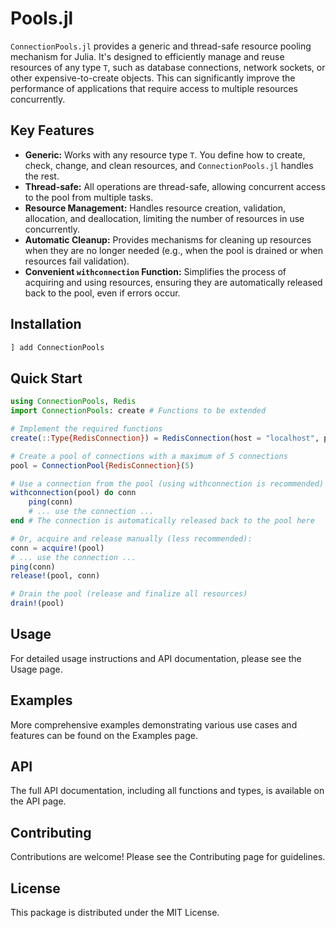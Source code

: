 # Pools.jl

`ConnectionPools.jl` provides a generic and thread-safe resource pooling mechanism for Julia.  It's designed to efficiently manage and reuse resources of any type `T`, such as database connections, network sockets, or other expensive-to-create objects.  This can significantly improve the performance of applications that require access to multiple resources concurrently.

## Key Features

*   **Generic:**  Works with any resource type `T`.  You define how to create, check, change, and clean resources, and `ConnectionPools.jl` handles the rest.
*   **Thread-safe:**  All operations are thread-safe, allowing concurrent access to the pool from multiple tasks.
*   **Resource Management:**  Handles resource creation, validation, allocation, and deallocation, limiting the number of resources in use concurrently.
*   **Automatic Cleanup:** Provides mechanisms for cleaning up resources when they are no longer needed (e.g., when the pool is drained or when resources fail validation).
*   **Convenient `withconnection` Function:** Simplifies the process of acquiring and using resources, ensuring they are automatically released back to the pool, even if errors occur.

## Installation

```julia
] add ConnectionPools
```

## Quick Start

```julia
using ConnectionPools, Redis
import ConnectionPools: create # Functions to be extended

# Implement the required functions
create(::Type{RedisConnection}) = RedisConnection(host = "localhost", port = 6379, db = 3)

# Create a pool of connections with a maximum of 5 connections
pool = ConnectionPool{RedisConnection}(5)

# Use a connection from the pool (using withconnection is recommended)
withconnection(pool) do conn
    ping(conn)
    # ... use the connection ...
end # The connection is automatically released back to the pool here

# Or, acquire and release manually (less recommended):
conn = acquire!(pool)
# ... use the connection ...
ping(conn)
release!(pool, conn)

# Drain the pool (release and finalize all resources)
drain!(pool)
```

## Usage
For detailed usage instructions and API documentation, please see the Usage page.

## Examples
More comprehensive examples demonstrating various use cases and features can be found on the Examples page.

## API
The full API documentation, including all functions and types, is available on the API page.

## Contributing
Contributions are welcome! Please see the Contributing page for guidelines.

## License
This package is distributed under the MIT License.
